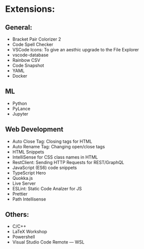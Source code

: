 # Extensions:


## General:

- Bracket Pair Colorizer 2
- Code Spell Checker
- VSCode Icons: To give an aesthic upgrade to the File Explorer
- vscode-database
- Rainbow CSV
- Code Snapshot
- YAML
- Docker

## ML
- Python
- PyLance
- Jupyter


## Web Development

- Auto Close Tag: Closing tags for HTML
- Auto Rename Tag: Changing open/close tags
- HTML Snippets
- IntelliSense for CSS class names in HTML
- RestClient: Sending HTTP Requests for REST/GraphQL
- JavaScript (ES6) code snippets
- TypeScript Hero
- Quokka.js
- Live Server
- ESLint: Static Code Analzer for JS
- Prettier
- Path Intellisense

## Others:

- C/C++
- LaTeX Workshop
- Powershell
- Visual Studio Code Remote — WSL